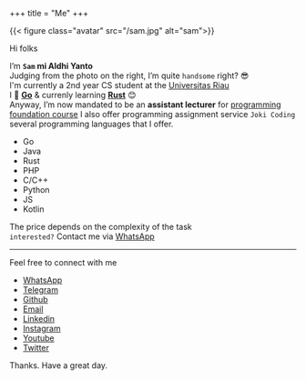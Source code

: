+++
title = "Me"
+++

{{< figure class="avatar" src="/sam.jpg" alt="sam">}}

Hi folks

I’m **`Sam` mi Aldhi Yanto**\
Judging from the photo on the right, I’m quite `handsome` right? 😎\
I'm currently a 2nd year CS student at the [Universitas Riau](https://unri.ac.id/en/)\
I 🤍 **[Go](https://golang.org)** & currenly learning **[Rust](https://www.rust-lang.org)** 😊\
Anyway, I’m now mandated to be an **assistant lecturer** for [programming foundation course](https://programming-concept.netlify.app)
I also offer programming assignment service `Joki Coding`
several programming languages that I offer.

* Go
* Java
* Rust
* PHP
* C/C++
* Python
* JS
* Kotlin

The price depends on the complexity of the task\
`interested?` Contact me via [WhatsApp](https://wa.link/2gi8t7)

---


Feel free to connect with me
* [WhatsApp](https://wa.link/2gi8t7)
* [Telegram](https://t.me/SammiDev)
* [Github](https://github.com/SemmiDev)
* [Email](sammidev4@gmail.com)
* [Linkedin](https://id.linkedin.com/in/sammi-aldhi-yanto-48a11a196)
* [Instagram](https://www.instagram.com/sammidev_/)
* [Youtube](https://www.youtube.com/channel/UCf9eTh_WEnl2NV2ii-F2OZQ)
* [Twitter](https://twitter.com/sammidev_?s=09)

Thanks. Have a great day.
